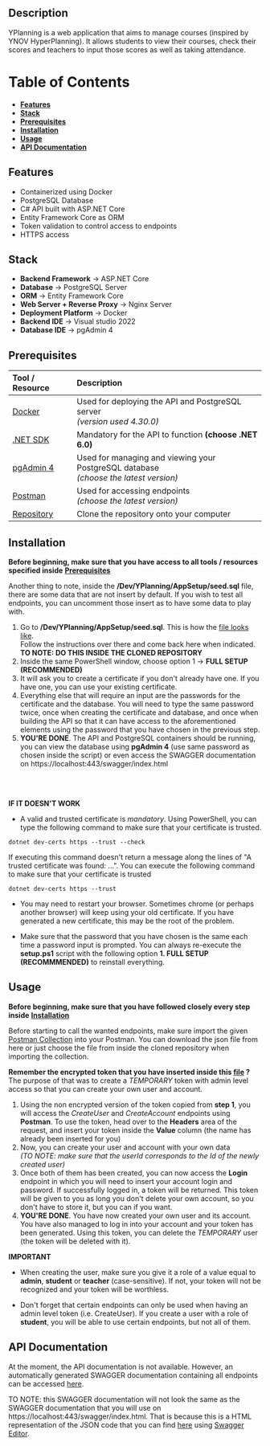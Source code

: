 ## Description
YPlanning is a web application that aims to manage courses (inspired by YNOV HyperPlanning). 
It allows students to view their courses, check their scores and teachers to input those scores as well as taking attendance.

# Table of Contents
- [**Features**](#features)
- [**Stack**](#stack)
- [**Prerequisites**](#prerequisites)
- [**Installation**](#installation)
- [**Usage**](#usage)
- [**API Documentation**](#api-documentation)

## Features
- Containerized using Docker
- PostgreSQL Database
- C# API built with ASP.NET Core
- Entity Framework Core as ORM
- Token validation to control access to endpoints 
- HTTPS access

## Stack
- **Backend Framework** → ASP.NET Core <br>
- **Database** → PostgreSQL Server <br>
- **ORM** → Entity Framework Core <br>
- **Web Server + Reverse Proxy** → Nginx Server <br>
- **Deployment Platform** → Docker <br>
- **Backend IDE** → Visual studio 2022
- **Database IDE** → pgAdmin 4

## Prerequisites

| Tool / Resource                                                 | Description |
|:----------------------------------------------------------------|:------------|
| [Docker](https://www.docker.com/products/docker-desktop/)       | Used for deploying the API and PostgreSQL server <br> *(version used 4.30.0)* |
| [.NET SDK](https://dotnet.microsoft.com/en-us/download/dotnet/) | Mandatory for the API to function **(choose .NET 6.0)** |
| [pgAdmin 4](https://www.pgadmin.org/download/pgadmin-4-windows/) | Used for managing and viewing your PostgreSQL database <br> *(choose the latest version)* |
| [Postman](https://www.postman.com/downloads/) | Used for accessing endpoints <br> *(choose the latest version)* |
| [Repository](https://github.com/MihutaMihail/YPlanning/)        | Clone the repository onto your computer |

## Installation

**Before beginning, make sure that you have access to all tools / resources specified inside** [**Prerequisites**](#prerequisites)

Another thing to note, inside the **/Dev/YPlanning/AppSetup/seed.sql** file, there are some data that are not insert by default. If you wish to test all endpoints, you can uncomment those insert as to have some data to play with.

1. Go to **/Dev/YPlanning/AppSetup/seed.sql**. This is how the [file looks like](/Dev/YPlanning/AppSetup/seed.sql). <br>
Follow the instructions over there and come back here when indicated. <br>
**TO NOTE: DO THIS INSIDE THE CLONED REPOSITORY**
2. Inside the same PowerShell window, choose option 1 → **FULL SETUP (RECOMMENDED)**
3. It will ask you to create a certificate if you don't already have one. If you have one, you can use your existing certificate.
4. Everything else that will require an input are the passwords for the certificate and the database. You will need to type the same password twice, once when creating the certificate and database, and once when building the API so that it can have access to the aforementioned elements using the password that you have chosen in the previous step.
5. **YOU'RE DONE**. The API and PostgreSQL containers should be running, you can view the database using **pgAdmin 4** (use same password as chosen inside the script) or even access the SWAGGER documentation on https://localhost:443/swagger/index.html
<br>
<br>

**IF IT DOESN'T WORK**
- A valid and trusted certificate is *mandatory*. Using PowerShell, you can type the following command to make sure that your certificate is trusted.
```
dotnet dev-certs https --trust --check
```
If executing this command doesn't return a message along the lines of "A trusted certificate was found: ...". You can execute the following command to make sure that your certificate is trusted
```
dotnet dev-certs https --trust
```

- You may need to restart your browser. Sometimes chrome (or perhaps another browser) will keep using your old certificate. If you have generated a new certificate, this may be the root of the problem.

- Make sure that the password that you have chosen is the same each time a password input is prompted. You can always re-execute the **setup.ps1** script with the following option **1. FULL SETUP (RECOMMMENDED)** to reinstall everything.

## Usage

**Before beginning, make sure that you have followed closely every step inside** [**Installation**](#installation)

Before starting to call the wanted endpoints, make sure import the given [Postman Collection](Documentation/YPlanning.postman_collection.json) into your Postman. You can download the json file from here or just choose the file from inside the cloned repository when importing the collection.

**Remember the encrypted token that you have inserted inside this [file](/Dev/YPlanning/AppSetup/seed.sql) ?** <br>
The purpose of that was to create a *TEMPORARY* token with admin level access so that you can create your own user and account.

1. Using the non encrypted version of the token copied from **step 1**, you will access the *CreateUser* and *CreateAccount* endpoints using **Postman**. To use the token, head over to the **Headers** area of the request, and insert your token inside the **Value** column (the name has already been inserted for you)
2. Now, you can create your user and account with your own data <br>
*(TO NOTE: make sure that the userId corresponds to the Id of the newly created user)*
3. Once both of them has been created, you can now access the **Login** endpoint in which you will need to insert your account login and password. If successfully logged in, a token will be returned. This token will be given to you as long you don't delete your own account, so you don't have to store it, but you can if you want.
4. **YOU'RE DONE**. You have now created your own user and its account. You have also managed to log in into your account and your token has been generated. Using this token, you can delete the *TEMPORARY* user (the token will be deleted with it).

**IMPORTANT**
- When creating the user, make sure you give it a role of a value equal to **admin**, **student** or **teacher** (case-sensitive). If not, your token will not be recognized and your token will be worthless.

- Don't forget that certain endpoints can only be used when having an admin level token (i.e. CreateUser). If you create a user with a role of **student**, you will be able to use certain endpoints, but not all of them.

## API Documentation
At the moment, the API documentation is not available. However, an automatically generated SWAGGER documentation containing all endpoints can be accessed [here](https://mihutamihail.github.io/YPlanning).

TO NOTE: this SWAGGER documentation will not look the same as the SWAGGER documentation that you will use on https://localhost:443/swagger/index.html. That is because this is a HTML representation of the JSON code that you can find [here](./Documentation/swagger.json) using [Swagger Editor](https://editor.swagger.io/).
